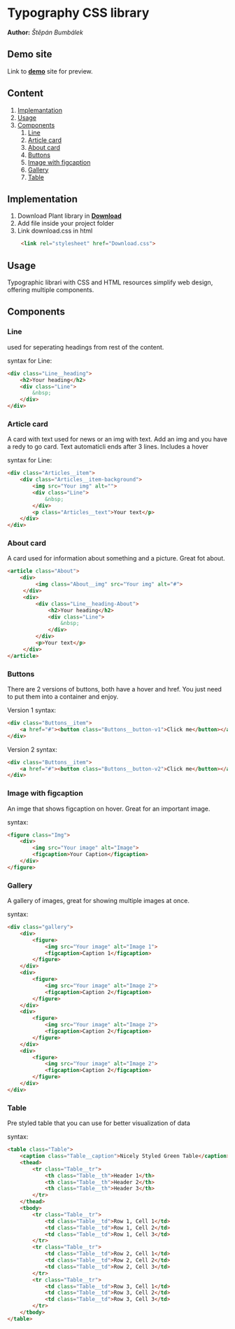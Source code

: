 # Typography CSS library
**Author:** *Štěpán Bumbálek*
## Demo site
Link to **[demo](http://127.0.0.1:5500/index.html)** site for preview.
## Content
1. [Implemantation](#implementation)
2. [Usage](#usage)
3. [Components](#components)
    1. [Line](#line)
    2. [Article card](#article-card)
    3. [About card](#about-card)
    4. [Buttons](#buttons)
    5. [Image with figcaption](#image-with-figcaption)
    6. [Gallery](#gallery)
    7. [Table](#table)
## Implementation
1. Download Plant library in **[Download](https://github.com/pslib-cz/2023-l4-web-typographic-library-SBumbalek/blob/master/Download.css)**
2. Add file inside your project folder
3. Link download.css in html
    ```html
     <link rel="stylesheet" href="Download.css">
## Usage
Typographic librari with CSS and HTML resources simplify web design, offering multiple components.
## Components
### Line
used for seperating headings from rest of the content.

syntax for Line:
```html
<div class="Line__heading">
    <h2>Your heading</h2>
    <div class="Line">
        &nbsp;
    </div>
</div>
```
### Article card
A card with text used for news or an img with text. Add an img and you have a redy to go card. Text automaticli ends after 3 lines. Includes a hover 

syntax for Line:
```html
<div class="Articles__item">
    <div class="Articles__item-background">
        <img src="Your img" alt="">
        <div class="Line">
            &nbsp;
        </div>
        <p class="Articles__text">Your text</p>
    </div>
</div>
```

### About card
A card used for information about something and a picture. Great fot about.
```html
<article class="About">
    <div> 
         <img class="About__img" src="Your img" alt="#">
     </div>
     <div>
         <div class="Line__heading-About">
             <h2>Your heading</h2>
             <div class="Line">
                 &nbsp;
             </div>
         </div>
         <p>Your text</p>
     </div>
</article>
```

### Buttons
There are 2 versions of buttons, both have a hover and href. You just need to put them into a container and enjoy.

Version 1 syntax:
```html
<div class="Buttons__item">
    <a href="#"><button class="Buttons__button-v1">Click me</button></a>
</div>
```
Version 2 syntax:
```html
<div class="Buttons__item">
    <a href="#"><button class="Buttons__button-v2">Click me</button></a>
</div>
```

### Image with figcaption
An imge that shows figcaption on hover. Great for an important image.

syntax:
```html
<figure class="Img">
    <div>
        <img src="Your image" alt="Image">
        <figcaption>Your Caption</figcaption>
    </div>
</figure>
```

### Gallery
A gallery of images, great for showing multiple images at once.

syntax:
```html
<div class="gallery">
    <div>
        <figure>
            <img src="Your image" alt="Image 1">
            <figcaption>Caption 1</figcaption>
        </figure>
    </div>
    <div>
        <figure>
            <img src="Your image" alt="Image 2">
            <figcaption>Caption 2</figcaption>
        </figure>
    </div>
    <div>
        <figure>
            <img src="Your image" alt="Image 2">
            <figcaption>Caption 2</figcaption>
        </figure>
    </div>
    <div>
        <figure>
            <img src="Your image" alt="Image 2">
            <figcaption>Caption 2</figcaption>
        </figure>
    </div>
</div>
```

### Table 
Pre styled table that you can use for better visualization of data

syntax:
```html
<table class="Table">
    <caption class="Table__caption">Nicely Styled Green Table</caption>
    <thead>
        <tr class="Table__tr">
            <th class="Table__th">Header 1</th>
            <th class="Table__th">Header 2</th>
            <th class="Table__th">Header 3</th>
        </tr>
    </thead>
    <tbody>
        <tr class="Table__tr">
            <td class="Table__td">Row 1, Cell 1</td>
            <td class="Table__td">Row 1, Cell 2</td>
            <td class="Table__td">Row 1, Cell 3</td>
        </tr>
        <tr class="Table__tr">
            <td class="Table__td">Row 2, Cell 1</td>
            <td class="Table__td">Row 2, Cell 2</td>
            <td class="Table__td">Row 2, Cell 3</td>
        </tr>
        <tr class="Table__tr">
            <td class="Table__td">Row 3, Cell 1</td>
            <td class="Table__td">Row 3, Cell 2</td>
            <td class="Table__td">Row 3, Cell 3</td>
        </tr>
    </tbody>
</table>
```


